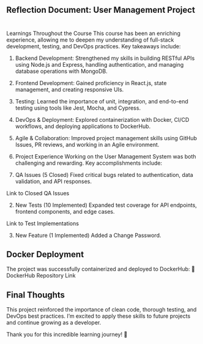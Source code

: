 ## Reflection Document: User Management Project
# 
Learnings Throughout the Course
This course has been an enriching experience, allowing me to deepen my understanding of full-stack development, testing, and DevOps practices. Key takeaways include:

1. Backend Development: Strengthened my skills in building RESTful APIs using Node.js and Express, handling authentication, and managing database operations with MongoDB.

2. Frontend Development: Gained proficiency in React.js, state management, and creating responsive UIs.

3. Testing: Learned the importance of unit, integration, and end-to-end testing using tools like Jest, Mocha, and Cypress.

4. DevOps & Deployment: Explored containerization with Docker, CI/CD workflows, and deploying applications to DockerHub.

5. Agile & Collaboration: Improved project management skills using GitHub Issues, PR reviews, and working in an Agile environment.

6. Project Experience
Working on the User Management System was both challenging and rewarding. Key accomplishments include:

1. QA Issues (5 Closed)
Fixed critical bugs related to authentication, data validation, and API responses.

Link to Closed QA Issues

2. New Tests (10 Implemented)
Expanded test coverage for API endpoints, frontend components, and edge cases.

Link to Test Implementations

3. New Feature (1 Implemented)
Added a Change Password.


## Docker Deployment
The project was successfully containerized and deployed to DockerHub:
🔗 DockerHub Repository Link

## Final Thoughts
This project reinforced the importance of clean code, thorough testing, and DevOps best practices. I’m excited to apply these skills to future projects and continue growing as a developer.

Thank you for this incredible learning journey! 🚀
